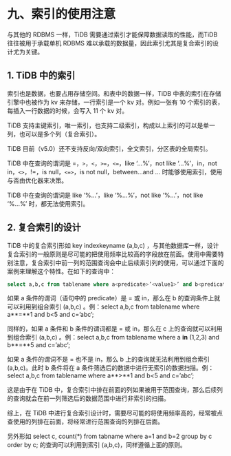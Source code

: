 # 九、索引的使用注意

与其他的 RDBMS 一样，TiDB 需要通过索引才能保障数据读取的性能，而TiDB 往往被用于承载单机 RDBMS 难以承载的数据量，因此索引尤其是复合索引的设计尤为关键。

## 1. TiDB 中的索引

索引也是数据，也要占用存储空间。和表中的数据一样，TiDB 中表的索引在存储引擎中也被作为 kv 来存储，一行索引是一个 kv 对。例如一张有 10 个索引的表，每插入一行数据的时候，会写入 11 个 kv 对。

TiDB 支持主键索引，唯一索引，也支持二级索引，构成以上索引的可以是单一列，也可以是多个列（复合索引）。

TiDB 目前（v5.0）还不支持反向/双向索引，全文索引，分区表的全局索引。

TiDB 中在查询的谓词是 =，`>`，`<`，`>=`，`<=`，like ‘...%’，not like ‘...%’，in，not in，`<>`，!=，is null，`<=>`，is not null，between…and … 时能够使用索引，使用与否由优化器来决策。

TiDB 中在查询的谓词是 like ‘%...’，like ‘%...%’，not like ‘%...’，not like ‘%...%’ 时，都无法使用索引。

## 2. 复合索引的设计

TiDB 中的复合索引形如 key indexkeyname (a,b,c) ，与其他数据库一样，设计复合索引的一般原则是尽可能的把使用频率比较高的字段放在前面。使用中需要特别注意，复合索引中前一列的范围查询会中止后续索引列的使用，可以通过下面的案例来理解这个特性。在如下的查询中：

```sql
select a,b,c from tablename where a<predicate>’<value1>’ and b<predicate>’<value2>’ and c<predicate>’<value3>’;
```

如果 a 条件的谓词（语句中的 predicate）是 = 或 in，那么在 b 的查询条件上就可以利用到组合索引 (a,b,c) 。例：select a,b,c from tablename where a**=**1 and b\<5 and c=’abc’;

同样的，如果 a 条件和 b 条件的谓词都是 = 或 in，那么在 c 上的查询就可以利用到组合索引 (a,b,c) 。例：select a,b,c from tablename where a **in** (1,2,3) and b**=**5 and c=’abc’;

如果 a 条件的谓词不是 = 也不是 in，那么 b 上的查询就无法利用到组合索引 (a,b,c)。此时 b 条件将在 a 条件筛选后的数据中进行无索引的数据扫描。例：select a,b,c from tablename where a**\>**1 and b\<5 and c=’abc’;

这是由于在 TiDB 中，复合索引中排在前面的列如果被用于范围查询，那么后续列的查询就会在前一列筛选后的数据范围中进行非索引的扫描。

综上，在 TiDB 中进行复合索引设计时，需要尽可能的将使用频率高的，经常被点查使用的列排在前面，将经常进行范围查询的列排在后面。

另外形如 select c, count(*) from tabname where a=1 and b=2 group by c order by c; 的查询可以利用到索引 (a,b,c)，同样遵循上面的原则。
